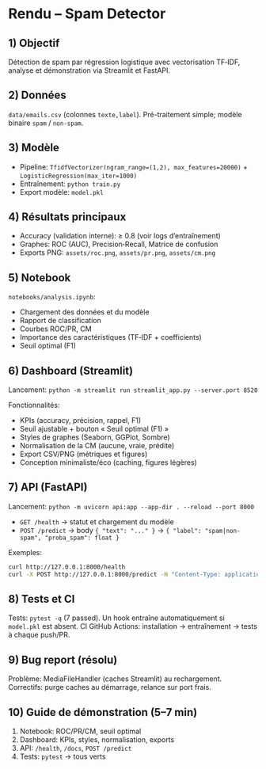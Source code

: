 # Rendu – Spam Detector

## 1) Objectif
Détection de spam par régression logistique avec vectorisation TF‑IDF, analyse et démonstration via Streamlit et FastAPI.

## 2) Données
`data/emails.csv` (colonnes `texte,label`). Pré-traitement simple; modèle binaire `spam` / `non-spam`.

## 3) Modèle
- Pipeline: `TfidfVectorizer(ngram_range=(1,2), max_features=20000)` + `LogisticRegression(max_iter=1000)`
- Entraînement: `python train.py`
- Export modèle: `model.pkl`

## 4) Résultats principaux
- Accuracy (validation interne): ≥ 0.8 (voir logs d’entraînement)
- Graphes: ROC (AUC), Precision‑Recall, Matrice de confusion
- Exports PNG: `assets/roc.png`, `assets/pr.png`, `assets/cm.png`

## 5) Notebook
`notebooks/analysis.ipynb`:
- Chargement des données et du modèle
- Rapport de classification
- Courbes ROC/PR, CM
- Importance des caractéristiques (TF‑IDF + coefficients)
- Seuil optimal (F1)

## 6) Dashboard (Streamlit)
Lancement: `python -m streamlit run streamlit_app.py --server.port 8520`

Fonctionnalités:
- KPIs (accuracy, précision, rappel, F1)
- Seuil ajustable + bouton « Seuil optimal (F1) »
- Styles de graphes (Seaborn, GGPlot, Sombre)
- Normalisation de la CM (aucune, vraie, prédite)
- Export CSV/PNG (métriques et figures)
- Conception minimaliste/éco (caching, figures légères)

## 7) API (FastAPI)
Lancement: `python -m uvicorn api:app --app-dir . --reload --port 8000`
- `GET /health` → statut et chargement du modèle
- `POST /predict` → body `{ "text": "..." }` → `{ "label": "spam|non-spam", "proba_spam": float }`

Exemples:
```bash
curl http://127.0.0.1:8000/health
curl -X POST http://127.0.0.1:8000/predict -H "Content-Type: application/json" -d "{\"text\":\"Bonjour\"}"
```

## 8) Tests et CI
Tests: `pytest -q` (7 passed). Un hook entraîne automatiquement si `model.pkl` est absent.
CI GitHub Actions: installation → entraînement → tests à chaque push/PR.

## 9) Bug report (résolu)
Problème: MediaFileHandler (caches Streamlit) au rechargement.
Correctifs: purge caches au démarrage, relance sur port frais.

## 10) Guide de démonstration (5–7 min)
1. Notebook: ROC/PR/CM, seuil optimal
2. Dashboard: KPIs, styles, normalisation, exports
3. API: `/health`, `/docs`, `POST /predict`
4. Tests: `pytest` → tous verts



